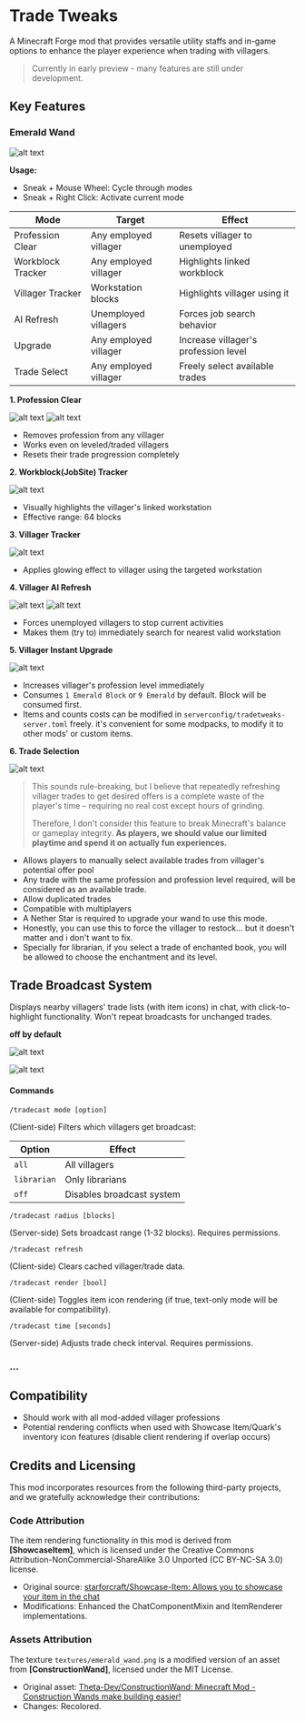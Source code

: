 # Trade Tweaks

A Minecraft Forge mod that provides versatile utility staffs and in-game options to enhance the player experience when trading with villagers.

> Currently in early preview - many features are still under development.

## Key Features

### Emerald Wand

![alt text](https://github.com/LostPatrol/TradeTweaks/blob/master/publish/assets/craft1.png?raw=true)

**Usage:**

*   Sneak + Mouse Wheel: Cycle through modes
*   Sneak + Right Click: Activate current mode

| Mode              | Target                | Effect                               |
| ----------------- | --------------------- | ------------------------------------ |
| Profession Clear  | Any employed villager | Resets villager to unemployed        |
| Workblock Tracker | Any employed villager | Highlights linked workblock          |
| Villager Tracker  | Workstation blocks    | Highlights villager using it         |
| AI Refresh        | Unemployed villagers  | Forces job search behavior           |
| Upgrade           | Any employed villager | Increase villager's profession level |
| Trade Select      | Any employed villager | Freely select available trades       |

**1\. Profession Clear**


![alt text](https://github.com/LostPatrol/TradeTweaks/blob/master/publish/assets/mode_reset_1.png?raw=true)
![alt text](https://github.com/LostPatrol/TradeTweaks/blob/master/publish/assets/mode_reset_2_en.png?raw=true)

*   Removes profession from any villager
*   Works even on leveled/traded villagers
*   Resets their trade progression completely

**2\. Workblock(JobSite) Tracker**

![alt text](https://github.com/LostPatrol/TradeTweaks/blob/master/publish/assets/mode_track_block_en.png?raw=true)

*   Visually highlights the villager's linked workstation
*   Effective range: 64 blocks

**3\. Villager Tracker**

![alt text](https://github.com/LostPatrol/TradeTweaks/blob/master/publish/assets/mode_track_villager_en.png?raw=true)

*   Applies glowing effect to villager using the targeted workstation

**4\. Villager AI Refresh**

![alt text](https://github.com/LostPatrol/TradeTweaks/blob/master/publish/assets/mode_refresh_1.png?raw=true)
![alt text](https://github.com/LostPatrol/TradeTweaks/blob/master/publish/assets/mode_refresh_2_en.png?raw=true)

*   Forces unemployed villagers to stop current activities
*   Makes them (try to) immediately search for nearest valid workstation





**5\. Villager Instant Upgrade**

![alt text](https://github.com/LostPatrol/TradeTweaks/blob/master/publish/assets/mode_upgrade_en.png?raw=true)

+ Increases villager's profession level immediately
+ Consumes `1 Emerald Block` or `9 Emerald` by default. Block will be consumed first.
+ Items and counts costs can be modified in `serverconfig/tradetweaks-server.toml` freely.  it's convenient for some modpacks, to modify it to other mods' or custom items.



**6\. Trade Selection**

![alt text](https://github.com/LostPatrol/TradeTweaks/blob/master/publish/assets/mode_select_en.png?raw=true)


> This sounds rule-breaking, but I believe that repeatedly refreshing villager trades to get desired offers is a complete waste of the player's time – requiring no real cost except hours of grinding. 
>
> Therefore, I don't consider this feature to break Minecraft's balance or gameplay integrity. **As players, we should value our limited playtime and spend it on actually fun experiences.**



+ Allows players to manually select available trades from villager's potential offer pool
+ Any trade with the same profession and profession level required, will be considered as an available trade.
+ Allow duplicated trades
+ Compatible with multiplayers
+ A Nether Star is required to upgrade your wand to use this mode.
+ Honestly, you can use this to force the villager to restock... but it doesn't matter and i don't want to fix.
+ Specially for librarian, if you select a trade of enchanted book, you will be allowed to choose the enchantment and its level.








## Trade Broadcast System

Displays nearby villagers' trade lists (with item icons) in chat, with click-to-highlight functionality. Won't repeat broadcasts for unchanged trades.

**off by default**

![alt text](https://github.com/LostPatrol/TradeTweaks/blob/master/publish/assets/tradecast_1_en.png?raw=true)

![alt text](https://github.com/LostPatrol/TradeTweaks/blob/master/publish/assets/tradecast_2_en.png?raw=true)

#### Commands

```
/tradecast mode [option]
```

(Client-side) Filters which villagers get broadcast:



| Option    |Effect                    |
| --------- |------------------------- |
| <code>all</code> |All villagers             |
| <code>librarian</code> |Only librarians           |
| <code>off</code> |Disables broadcast system |




```
/tradecast radius [blocks]
```


(Server-side) Sets broadcast range (1-32 blocks). Requires permissions.


```
/tradecast refresh
```

(Client-side) Clears cached villager/trade data.

```
/tradecast render [bool]
```

(Client-side) Toggles item icon rendering (if true, text-only mode will be available for compatibility).



```
/tradecast time [seconds]
```

(Server-side) Adjusts trade check interval. Requires permissions.

### …

## Compatibility

*   Should work with all mod-added villager professions
*   Potential rendering conflicts when used with Showcase Item/Quark's inventory icon features (disable client rendering if overlap occurs)


## Credits and Licensing

This mod incorporates resources from the following third-party projects, and we gratefully acknowledge their contributions:

### Code Attribution

The item rendering functionality in this mod is derived from **\[ShowcaseItem\]**, which is licensed under the Creative Commons Attribution-NonCommercial-ShareAlike 3.0 Unported (CC BY-NC-SA 3.0) license.

*   Original source: [starforcraft/Showcase-Item: Allows you to showcase your item in the chat](https://github.com/starforcraft/Showcase-Item)
*   Modifications: Enhanced the ChatComponentMixin and ItemRenderer implementations.

### Assets Attribution

The texture `textures/emerald_wand.png` is a modified version of an asset from **\[ConstructionWand\]**, licensed under the MIT License.

*   Original asset: [Theta-Dev/ConstructionWand: Minecraft Mod - Construction Wands make building easier!](https://github.com/Theta-Dev/ConstructionWand)
*   Changes: Recolored.